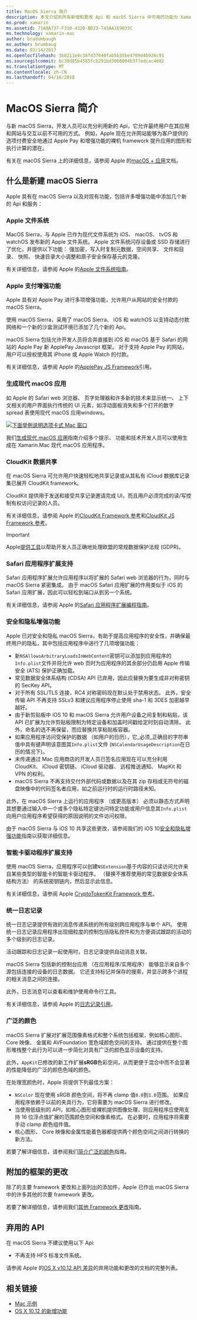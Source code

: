 ```yaml
---
title: MacOS Sierra 简介
description: 本文介绍的所有新增和更改 Api 和 macOS Sierra 中可用的功能为 Xamarin.Mac 开发人员。
ms.prod: xamarin
ms.assetid: 71A8A737-F310-4320-BD23-743AA1E9033C
ms.technology: xamarin-mac
author: bradumbaugh
ms.author: brumbaug
ms.date: 03/14/2017
ms.openlocfilehash: 3b8211e4c38fd37040fab5b35be4709d4b926c91
ms.sourcegitcommit: bc39d85b4585fcb291bd30b8004b3f7edcac4602
ms.translationtype: MT
ms.contentlocale: zh-CN
ms.lasthandoff: 04/16/2018
---
```

# <a name="introduction-to-macos-sierra"></a>MacOS Sierra 简介

与新 macOS Sierra，开发人员可以充分利用新的 Api，它允许最终用户在其应用和网站与交互以前不可用的方式。 例如，Apple 现在允许网站能够为客户提供的选项付费安全地通过 Apple Pay 和增强功能的裸机 framework 提升应用的图形和执行计算的潜在。 

有关在 macOS Sierra 上的详细信息，请参阅 Apple 的[macOS + 应用](https://developer.apple.com/macos/)文档。

<a name="Whats-New-in-macOS-Sierra" />

## <a name="whats-new-in-macos-sierra"></a>什么是新建 macOS Sierra

Apple 具有在 macOS Sierra 以及对现有功能，包括许多增强功能中添加几个新的 Api 和服务：

<a name="Apple-File-System" />

### <a name="apple-file-system"></a>Apple 文件系统

MacOS Sierra，与 Apple 已作为现代文件系统为 iOS、 macOS、 tvOS 和 watchOS 发布新的 Apple 文件系统。 Apple 文件系统闪存设备或 SSD 存储进行了优化，并提供以下功能： 强加密，写入时复制元数据，空间共享、 文件和目录、 快照、 快速目录大小调整和原子安全保存基元的克隆。

有关详细信息，请参阅 Apple 的[Apple 文件系统指南](https://developer.apple.com/library/prerelease/content/documentation/FileManagement/Conceptual/APFS_Guide/Introduction/Introduction.html#//apple_ref/doc/uid/TP40016999)。

<a name="Apple-Pay-Enhancements" />

### <a name="apple-pay-enhancements"></a>Apple 支付增强功能

Apple 具有对 Apple Pay 进行多项增强功能，允许用户从网站的安全付款的 macOS Sierra。

使用 macOS Sierra，采用了 macOS Sierra、 iOS 和 watchOS 以支持动态付款网络和一个新的沙盒测试环境已添加了几个新的 Api。

macOS Sierra 包括允许开发人员将合并直接到 iOS 和 macOS 基于 Safari 的网站的 Apple Pay 新 ApplePay Javascript 框架。 对于支持 Apple Pay 的网站，用户可以授权使用其 iPhone 或 Apple Watch 的付款。

有关详细信息，请参阅 Apple 的[ApplePay JS Framework](https://developer.apple.com/reference/applepayjs)引用。

<a name="Building-Modern-macOS-Apps" />

### <a name="building-modern-macos-apps"></a>生成现代 macOS 应用

如 Apple 的 Safari web 浏览器、 页字处理器和许多新的技术来显示统一、 上下文相关的用户界面执行传统的 UI 元素，如浮动面板消失和多个打开的数字 spread 表使用现代 macOS 应用windows。

[![下面举例说明选项卡式 Mac 窗口](images/content08.png)](images/content08.png#lightbox)

我们[生成现代 macOS 应用](~/mac/platform/introduction-to-macos-sierra/modern-cocoa-apps.md)指南介绍多个提示、 功能和技术开发人员可以使用生成在 Xamarin.Mac 现代 macOS 应用程序。

<a name="CloudKit-Data-Sharing" />

### <a name="cloudkit-data-sharing"></a>CloudKit 数据共享

在 macOS Sierra 可允许用户快速轻松地共享记录或从其私有 iCloud 数据库记录集已展开 CloudKit framework。

CloudKit 提供用于发送和接受共享记录邀请完成 UI，而且用户必须完成的读/写控制有权访问记录的人员。

有关详细信息，请参阅 Apple 的[CloudKit Framework 参考](https://developer.apple.com/reference/clockkit)和[CloudKit JS Framework 参考](https://developer.apple.com/reference/cloudkitjs)。

> [!IMPORTANT]
> Apple[提供工具](https://developer.apple.com/support/allowing-users-to-manage-data/)以帮助开发人员正确地处理欧盟的常规数据保护法规 (GDPR)。

<a name="Safari-App-Extensions-Support" />

### <a name="safari-app-extensions-support"></a>Safari 应用程序扩展支持

Safari 应用程序扩展允许应用程序以将扩展的 Safari web 浏览器的行为，同时与 macOS Sierra 紧密集成。 由于 macOS Safari 应用扩展的作用类似于 iOS 的 Safari 应用扩展，因此可以轻松到端口从到另一个系统。

有关详细信息，请参阅 Apple 的[Safari 应用程序扩展编程指南](https://developer.apple.com/library/prerelease/content/documentation/NetworkingInternetWeb/Conceptual/SafariAppExtension_PG/index.html#//apple_ref/doc/uid/TP40017319)。

<a name="Security-and-Privacy-Enhancements" />

### <a name="security-and-privacy-enhancements"></a>安全和隐私增强功能

Apple 已对安全和隐私 macOS Sierra，有助于提高应用程序的安全性，并确保最终用户的隐私，其中包括应用程序中进行了几项增强功能：

- 新`NSAllowsArbitraryLoadsInWebContent`密钥可以添加到应用程序的`Info.plist`文件并将允许 web 页时为应用程序的其余部分仍启用 Apple 传输安全 (ATS) 保护正确加载。
- 常见数据安全体系结构 (CDSA) API 已弃用，因此应替换为要生成非对称密钥的 SecKey API。
- 对于所有 SSL/TLS 连接，RC4 对称密码现在默认处于禁用状态。 此外，安全传输 API 不再支持 SSLv3 和建议应用程序停止使用 sha-1 和 3DES 加密越早越好。
- 由于新剪贴板中 iOS 10 和 macOS Sierra 允许用户设备之间复制和粘贴，该 API 已扩展为允许剪贴板限制为特定设备和加盖时间戳给定时刻自动清除。 此外，命名的选不再保留，而应替换共享粘贴板容器。
- 如果应用程序访问受保护的数据 （如用户的日历），它_必须_正确目的字符串值中具有键声明该意图其`Info.plist`文件 (`NSCalendarUsageDescription`在日历的情况下)。
- 未传递通过 Mac 应用商店的开发人员已签名应用现在可以充分利用 CloudKit、 iCloud 密钥链、 iCloud 驱动器、 远程推送通知、 MapKit 和 VPN 的权利。
- macOS Sierra 不再支持交付外部代码或数据以及在其 zip 存档或无符号的磁盘映像中的代码签名者应用，如之前运行时的运行时路径未知。

此外，在 macOS Sierra 上运行的应用程序 （或更高版本） 必须以静态方式声明其想要通过输入中一个或多个隐私特定键访问特定功能或用户信息其`Info.plist`向用户应用程序希望获得的原因说明的文件访问权限。

由于 macOS Sierra 与 iOS 10 共享这些更改，请参阅我们的 iOS 10[安全和隐私增强功能](~/ios/app-fundamentals/security-privacy.md)指南以获取详细信息。

<a name="Smart-Card-Driver-Extension-Support" />

### <a name="smart-card-driver-extension-support"></a>智能卡驱动程序扩展支持

使用 macOS Sierra，应用程序可以创建`NSExtension`基于内容的只读访问允许来自某些类型的智能卡的智能卡驱动程序。 （替换不推荐使用的常见数据安全体系结构方法） 的系统密钥链内，然后显示此信息。

有关详细信息，请参阅 Apple [CryptoTokenKit Framework 参考](https://developer.apple.com/reference/cryptotokenkit)。

<a name="Unified-Logging" />

### <a name="unified-logging"></a>统一日志记录

统一日志记录提供有效的消息传递系统的所有级别跨应用程序与单个 API。 使用统一日志记录应用程序出现细粒度的控制包括隐私控件和为方便调试跟踪的活动的多个级别的日志记录。 

活动跟踪和日志记录一起使用时，日志记录提供自动消息关联。

macOS Sierra 包括新的控制台应用 （在应用程序/实用程序） 能够显示来自多个源包括连接的设备的日志数据。 它还支持标记并保存的搜索，并显示跨多个进程的相关消息之间的连接。

此外，日志消息可以查看和维护使用命令行工具。

有关详细信息，请参阅 Apple 的[日志记录引用](https://developer.apple.com/reference/os/1891852-logging)。

<a name="Wide-Color" />

### <a name="wide-color"></a>广泛的颜色

macOS Sierra 扩展对扩展范围像素格式和整个系统包括框架，例如核心图形、 Core 映像、 金属和 AVFoundation 宽色域颜色空间的支持。 通过提供在整个图形堆栈整个此行为可以进一步简化对具有广泛的颜色显示设备的支持。

此外，`AppKit`已修改的新工作扩展**sRGB**色彩空间，从而更便于混合中而不会显著的性能降低的广泛的颜色色域的颜色。

在处理宽颜色时，Apple 将提供下列最佳方案：

- `NSColor` 现在使用 sRGB 颜色空间，将不再 clamp 值`0.0`到`1.0`范围。 如果应用程序依赖于以前的夹具行为，它将需要为 macOS Sierra 进行修改。
- 当使用低级别的 API，如核心图形或裸机提供图像处理，则应用程序应使用支持 16 位浮点值扩展的范围颜色空间和像素格式。 在必要时，应用程序将需要手动 clamp 颜色组件值。
- 核心图形、 Core 映像和金属性能着色器都提供两个颜色空间之间进行转换的新方法。

若要了解详细信息，请参阅我们[简介广泛的颜色](~/ios/platform/wide-color.md)指南。

<a name="Additional-Framework-Changes" />

## <a name="additional-framework-changes"></a>附加的框架的更改

除了的主要 framework 更改和上面列出的添加件，Apple 已作出 macOS Sierra 中的许多其他的次要 framework 更改。

若要了解详细信息，请参阅我们[其他 Framework 更改](~/mac/platform/introduction-to-macos-sierra/additional-framework-changes.md)指南。

<a name="Deprecated-APIs" />

## <a name="deprecated-apis"></a>弃用的 API

在 macOS Sierra 不建议使用以下 Api:

- 不再支持 HFS 标准文件系统。

请参阅 Apple 的[OS X v10.12 API 差异](https://developer.apple.com/library/prerelease/content/releasenotes/Miscellaneous/APIDiffsMacOS10_12/index.html)的弃用功能和更改的文档的完整列表。

## <a name="related-links"></a>相关链接

- [Mac 示例](https://developer.xamarin.com/samples/mac/)
- [OS X 10.12 的新增功能](https://developer.apple.com/library/prerelease/content/releasenotes/MacOSX/WhatsNewInOSX/Articles/OSXv10.html#//apple_ref/doc/uid/TP40017145-SW1)
